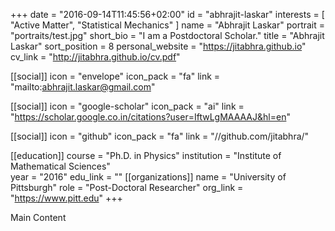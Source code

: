 +++
date = "2016-09-14T11:45:56+02:00"
id = "abhrajit-laskar"
interests = [ "Active Matter", "Statistical Mechanics" ]
name = "Abhrajit Laskar"
portrait = "portraits/test.jpg"
short_bio = "I am a Postdoctoral Scholar."
title = "Abhrajit Laskar"
sort_position = 8
personal_website = "https://jitabhra.github.io"
cv_link = "http://jitabhra.github.io/cv.pdf"

[[social]]
    icon = "envelope"
    icon_pack = "fa"
    link = "mailto:abhrajit.laskar@gmail.com"

[[social]]
    icon = "google-scholar"
    icon_pack = "ai"
    link = "https://scholar.google.co.in/citations?user=IftwLgMAAAAJ&hl=en"

[[social]]
    icon = "github"
    icon_pack = "fa"
    link = "//github.com/jitabhra/"

[[education]]
    course = "Ph.D. in Physics"
    institution = "Institute of Mathematical Sciences"  
    year = "2016"
    edu_link = ""
[[organizations]]
    name = "University of Pittsburgh"
    role = "Post-Doctoral Researcher"
    org_link = "https://www.pitt.edu"
+++

Main Content

